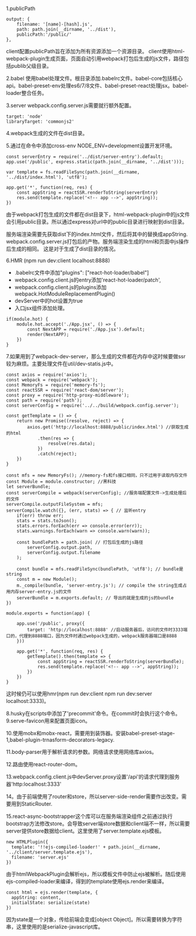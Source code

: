 1.publicPath
```
output: {
    filename: '[name]-[hash].js',
    path: path.join(__dirname, '../dist'),
    publicPath:'/public/'
},
```
client配置publicPath旨在添加为所有资源添加一个资源目录。
client使用html-webpack-plugin生成页面，页面自动引用webpack打包后生成的js文件，路径包括publib父级目录。

2.babel
使用babel处理文件。根目录添加.babelrc文件。babel-core包括核心api。babel-preset-env处理es6/7/8文件、babel-preset-react处理jsx。babel-loader整合任务。

3.server
webpack.config.server.js需要就行额外配置。
```
target: 'node'
libraryTarget: 'commonjs2'
```

4.webpack生成的文件在dist目录。

5.通过在命令中添加cross-env NODE_ENV=development设置开发环境。
```
const serverEntry = require('../dist/server-entry').default;
app.use('/public', express.static(path.join(__dirname, '../dist')));

var template = fs.readFileSync(path.join(__dirname, '../dist/index.html'), 'utf8');

app.get('*', function(req, res) {
    const appString = reactSSR.renderToString(serverEntry)
    res.send(template.replace('<!-- app -->', appString));
})
```
由于webpack打包生成的文件都在dist目录下，html-webpack-plugin中的js文件会引用public目录。所以通过express对url中的public目录进行映射到dist目录。

服务端渲染需要先获取dist下的index.html文件，然后将其中的<!-- app -->替换成appString. webpack.config.server.js打包后的产物。服务端渲染生成的html和页面中js操作后生成的相同。
这是对于生成了dist目录的情况。

6.HMR (npm run dev:client localhost:8888)
- .babelrc文件中添加"plugins": ["react-hot-loader/babel"]
- webpack.config.client.js的entry添加'react-hot-loader/patch',
- webpack.config.client.js的plugins添加webpack.HotModuleReplacementPlugin()
- devServer中的hot设置为true
- 入口jsx组件添加处理。
```
if(module.hot) {
    module.hot.accept('./App.jsx', () => {
        const NextAPP = require('./App.jsx').default;
        render(NextAPP);
    })
}
```

7.如果用到了webpack-dev-server，那么生成的文件都在内存中这时候要做ssr较为麻烦。主要处理文件在util/dev-statis.js中。
```
const axios = require('axios');
const webpack = require('webpack');
const MemoryFs = require('memory-fs');
const reactSSR = require('react-dom/server');
const proxy = require('http-proxy-middleware');
const path = require('path');
const serverConfig = require('../../build/webpack.config.server');

const getTemplate = () => {
    return new Promise((resolve, reject) => {
        axios.get('http://localhost:8888/public/index.html') //获取生成的html
            .then(res => {
                resolve(res.data);
            })
            .catch(reject);
    })
}

const mfs = new MemoryFs(); //memory-fs和fs接口相同，只不过用于读取内存文件
const Module = module.constructor; //黑科技
let serverBundle;
const serverCompile = webpack(serverConfig); //服务端配置文件->生成处理后的文件
serverCompile.outputFileSystem = mfs;
serverCompile.watch({}, (err, stats) => { // 监听entry
    if(err) throw err;
    stats = stats.toJson();
    stats.errors.forEach(err => console.error(err));
    stats.warnings.forEach(warn => console.warn(warn));

    const bundlePath = path.join( // 打包后生成的js路径
        serverConfig.output.path,
        serverConfig.output.filename
    );

    const bundle = mfs.readFileSync(bundlePath, 'utf8'); // bundle是string
    const m = new Module();
    m._compile(bundle, 'server-entry.js'); // compile the string生成占用内存server-entry.js的文件
    serverBundle = m.exports.default; // 导出的就是生成的js的bundle
})

module.exports = function(app) {

    app.use('/public', proxy({
        target: 'http://localhost:8888' //启动服务器后，访问的文件时3333端口的，代理到8888端口，因为文件时通过webpack生成的，webpack服务器端口是8888
    }))

    app.get('*', function(req, res) {
        getTemplate().then(template => {
            const appString = reactSSR.renderToString(serverBundle);
            res.send(template.replace('<!-- app -->', appString));
        })
    })
}
```
这时候仍可以使用hmr(npm run dev:client npm run dev:server localhost:3333)。

8.husky在scripts中添加了'precommit'命令。在commit时会执行这个命令。
9.serve-favicon用来配置页面icon。

10.使用mobx和mobx-react，需要用到装饰器。安装babel-preset-stage-1,babel-plugin-trnasform-decorators-legacy.

11.body-parser用于解析请求的参数。网络请求使用网络库axios。

12.路由使用react-router-dom。

13.webpack.config.client.js中devServer.proxy设置'/api'的请求代理到服务器'http:localhost:3333'

14。由于前端使用了router和store，所以server-side-render需要作出改变。需要用到StaticRouter.

15.react-async-bootstrapper这个库可以在服务端渲染组件之前通过执行bootstrap方法修改store。会导致server端store数据和client端不一样，所以需要server提供store数据给client。这里使用了server.template.ejs模板。
```
new HTMLPlugin({
  template: '!!ejs-compiled-loader!' + path.join(__dirname, '../client/server.template.ejs'),
  filename: 'server.ejs'
})
```
由于htmlWebpackPlugin会解析ejs，所以模板文件中防止ejs被解析。随后使用ejs-compiled-loader来编译，得到的template使用ejs.render来编译。
```
const html = ejs.render(template, {
  appString: content,
  initialState: serialize(state)
})
```
因为state是一个对象，传给前端会变成[object Object]。所以需要转换为字符串，这里使用的是serialize-javascript库。


